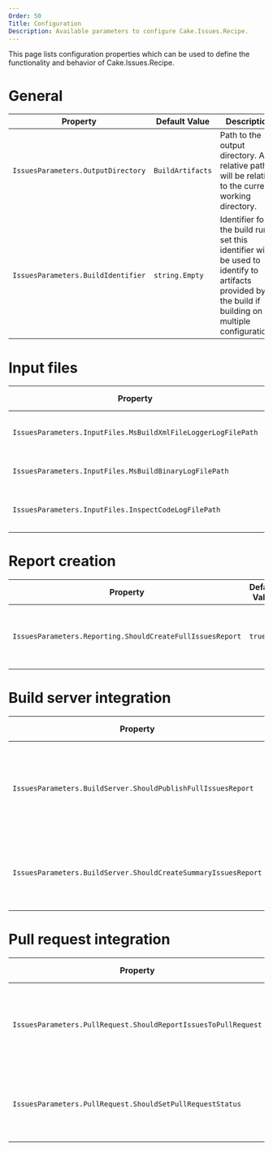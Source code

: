 ```yaml
---
Order: 50
Title: Configuration
Description: Available parameters to configure Cake.Issues.Recipe.
---
```


This page lists configuration properties which can be used to define the functionality
and behavior of Cake.Issues.Recipe.

# General

| Property                                           | Default Value    | Description                                                                                                                                              |
|----------------------------------------------------|------------------|----------------------------------------------------------------------------------------------------------------------------------------------------------|
| `IssuesParameters.OutputDirectory`                 | `BuildArtifacts` | Path to the output directory. A relative path will be relative to the current working directory.                                                         |
| `IssuesParameters.BuildIdentifier`                 | `string.Empty`   | Identifier for the build run. If set this identifier will be used to identify to artifacts provided by the build if building on multiple configurations. |

# Input files

| Property                                                      | Default Value | Description                                            |
|---------------------------------------------------------------|---------------|--------------------------------------------------------|
| `IssuesParameters.InputFiles.MsBuildXmlFileLoggerLogFilePath` | `null`        | Path to the MSBuild log file created by XmlFileLogger. |
| `IssuesParameters.InputFiles.MsBuildBinaryLogFilePath`        | `null`        | Path to the MSBuild binary log file.                   |
| `IssuesParameters.InputFiles.InspectCodeLogFilePath`          | `null`        | Path to the JetBrains InspectCoe log file.             |

# Report creation

| Property                                                   | Default Value | Description                                             |
|------------------------------------------------------------|---------------|---------------------------------------------------------|
| `IssuesParameters.Reporting.ShouldCreateFullIssuesReport`  | `true`        | Indicates whether full issues report should be created. |

# Build server integration

| Property                                                       | Default Value | Description                                                                               |
|----------------------------------------------------------------|---------------|-------------------------------------------------------------------------------------------|
| `IssuesParameters.BuildServer.ShouldPublishFullIssuesReport`   | `true`        | Indicates whether full issues report should be published as artifact to the build system. |
| `IssuesParameters.BuildServer.ShouldCreateSummaryIssuesReport` | `true`        | Indicates whether summary issues report should be created.                                |

# Pull request integration

| Property                                                       | Default Value | Description                                                             |
|----------------------------------------------------------------|---------------|-------------------------------------------------------------------------|
| `IssuesParameters.PullRequest.ShouldReportIssuesToPullRequest` | `true`        | Indicates whether issues should be reported to the pull request system. |
| `IssuesParameters.PullRequest.ShouldSetPullRequestStatus`      | `true`        | Indicates whether a status on the pull request should be set.           |
